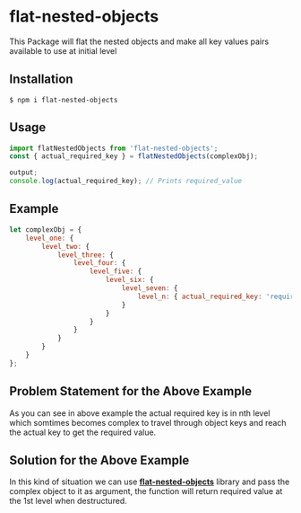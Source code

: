 # flat-nested-objects

This Package will flat the nested objects and make all key values pairs available to use at initial level

## Installation

```shell
$ npm i flat-nested-objects
```

## Usage

```js
import flatNestedObjects from 'flat-nested-objects';
const { actual_required_key } = flatNestedObjects(complexObj);

output;
console.log(actual_required_key); // Prints required_value
```

## Example

```js
let complexObj = {
	level_one: {
		level_two: {
			level_three: {
				level_four: {
					level_five: {
						level_six: {
							level_seven: {
								level_n: { actual_required_key: 'required_value' }
							}
						}
					}
				}
			}
		}
	}
};
```

## Problem Statement for the Above Example

As you can see in above example the actual required key is in nth level which somtimes becomes complex to travel through object keys and reach the actual key to get the required value.

## Solution for the Above Example

In this kind of situation we can use <b>[flat-nested-objects](https://www.npmjs.com/package/flat-nested-objects)</b> library and pass the complex object to it as argument, the function will return required value at the 1st level when destructured.
